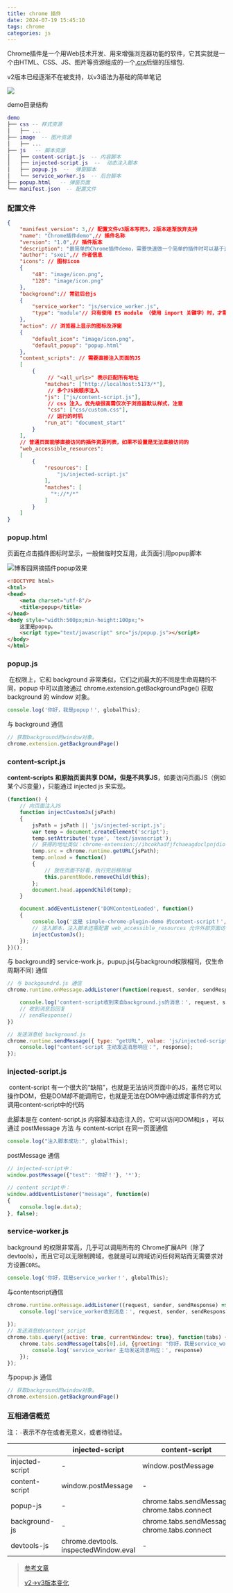 ```yaml
---
title: chrome 插件
date: 2024-07-19 15:45:10
tags: chrome
categories: js
---
```

Chrome插件是一个用Web技术开发、用来增强浏览器功能的软件，它其实就是一个由HTML、CSS、JS、图片等资源组成的一个[.crx](https://developer.chrome.com/extensions/crx)后缀的压缩包.

v2版本已经逐渐不在被支持，以v3语法为基础的简单笔记

![](http://image.haoji.me/201707/20170710_222547_735_9922.png)

<!--more-->

demo目录结构

```lua
demo
├── css -- 样式资源
│   ├── ...
├── image  -- 图片资源
│   ├── ...
├── js   -- 脚本资源
│   ├── content-script.js  -- 内容脚本
│   ├── injected-script.js  --  动态注入脚本
│   ├── popup.js  --  弹窗脚本
│   └── service_worker.js  -- 后台脚本
├── popup.html   -- 弹窗页面
└── manifest.json  -- 配置文件
```

### 配置文件

```json
{
	"manifest_version": 3,// 配置文件v3版本写死3，2版本逐渐放弃支持
	"name": "Chrome插件demo",// 插件名称
	"version": "1.0",// 插件版本
	"description": "最简单的Chrome插件demo，需要快速做一个简单的插件时可以基于这个仓库开发",// 描述信息
	"author": "sxei",// 作者信息
	"icons": // 图标icon
	{
		"48": "image/icon.png",
		"128": "image/icon.png"
	},
	"background":// 常驻后台js
	{
		"service_worker": "js/service_worker.js",
		"type": "module"// 只有使用 ES module （使用 import 关键字）时，才需要 "type" 字段。其值将始终为 "module"。
	},
	"action": // 浏览器上显示的图标及浮窗
	{
		"default_icon": "image/icon.png",
		"default_popup": "popup.html"
	},
	"content_scripts": // 需要直接注入页面的JS
	[
		{
             // "<all_urls>" 表示匹配所有地址
			"matches": ["http://localhost:5173/*"],
             // 多个JS按顺序注入
			"js": ["js/content-script.js"],
             // css 注入，优先级很高需仅次于浏览器默认样式，注意 
             "css": ["css/custom.css"],
             // 运行的时机
			"run_at": "document_start"
		}
	],	
    // 普通页面能够直接访问的插件资源列表，如果不设置是无法直接访问的
	"web_accessible_resources": 
	[
		{
			"resources": [
				"js/injected-script.js"
			],
			"matches": [
			  "*://*/*"
			]
		}
	]
}
```



### popup.html

页面在点击插件图标时显示，一般做临时交互用，此页面引用popup脚本

![博客园网摘插件popup效果](https://image.haoji.me/201706/20170619_161102_335_9254.png)

```html
<!DOCTYPE html>
<html>
<head>
	<meta charset="utf-8"/>
	<title>popup</title>
</head>
<body style="width:500px;min-height:100px;">
	这里是popup。
	<script type="text/javascript" src="js/popup.js"></script>
</body>
</html>
```

### popup.js

​	在权限上，它和 background 非常类似，它们之间最大的不同是生命周期的不同，popup 中可以直接通过 chrome.extension.getBackgroundPage() 获取 background 的 window 对象。

```js
console.log('你好，我是popup！', globalThis);
```

与 background 通信

```js
// 获取background的window对象。
chrome.extension.getBackgroundPage()
```



### content-script.js

**content-scripts** **和原始页面共享 DOM，但是不共享JS**，如要访问页面JS（例如某个JS变量），只能通过 injected js 来实现。

```js
(function() {
	// 向页面注入JS
	function injectCustomJs(jsPath)
	{
		jsPath = jsPath || 'js/injected-script.js';
		var temp = document.createElement('script');
		temp.setAttribute('type', 'text/javascript');
		// 获得的地址类似：chrome-extension://ihcokhadfjfchaeagdoclpnjdiokfakg/js/inject.js
		temp.src = chrome.runtime.getURL(jsPath);
		temp.onload = function()
		{
			// 放在页面不好看，执行完后移除掉
			this.parentNode.removeChild(this);
		};
		document.head.appendChild(temp);
	}

	document.addEventListener('DOMContentLoaded', function()
	{
		console.log('这是 simple-chrome-plugin-demo 的content-script！', globalThis);
		// 注入脚本，注入脚本还需配置 web_accessible_resources 允许外部页面访问此脚本资源
		injectCustomJs();
	});
})();
```

与 background的 service-work.js，pupup.js(与background权限相同，仅生命周期不同) 通信 

```js
// 与 backgoundrd.js 通信
chrome.runtime.onMessage.addListener(function(request, sender, sendResponse) {

    console.log('content-script收到来自background.js的消息：', request, sender, sendResponse);
    // 收到消息后回复
    // sendResponse()
})

// 发送消息给 background.js
chrome.runtime.sendMessage({ type: "getURL", value: 'js/injected-script.js' }, function(response) { 
	console.log("content-script 主动发送消息响应：", response); 
});

```



### injected-script.js

​	content-script 有一个很大的“缺陷”，也就是无法访问页面中的JS，虽然它可以操作DOM，但是DOM却不能调用它，也就是无法在DOM中通过绑定事件的方式调用content-script中的代码

此脚本是在 content-script.js 内容脚本动态注入的，它可以访问DOM和js ，可以通过 postMessage 方法 与 content-script 在同一页面通信

```js
console.log("注入脚本成功:", globalThis);
```

postMessage 通信

```js
// injected-script中：
window.postMessage({"test": '你好！'}, '*');

// content script中：
window.addEventListener("message", function(e)
{
	console.log(e.data);
}, false);
```

 

### service-worker.js

 background 的权限非常高，几乎可以调用所有的 Chrome扩展API（除了devtools），而且它可以无限制跨域，也就是可以跨域访问任何网站而无需要求对方设置`CORS`。

```js
console.log('你好，我是service_worker！', globalThis);

```

与contentscript通信

```js
chrome.runtime.onMessage.addListener((request, sender, sendResponse) => { 
    console.log('service_worker收到消息：', request, sender, sendResponse);
    
});
// 发送消息给content_script
chrome.tabs.query({active: true, currentWindow: true}, function(tabs) { 
    chrome.tabs.sendMessage(tabs[0].id, {greeting: "你好，我是service_worker！"}, function(response) {
        console.log('service_worker 主动发送消息响应：', response)
    }); 
});
```

与popup.js 通信

```js
// 获取background的window对象。
chrome.extension.getBackgroundPage()
```





### 互相通信概览

注：`-`表示不存在或者无意义，或者待验证。

|                 | injected-script                       | content-script                              | popup-js                                          | background-js                                     |
| --------------- | ------------------------------------- | ------------------------------------------- | ------------------------------------------------- | ------------------------------------------------- |
| injected-script | -                                     | window.postMessage                          | -                                                 | -                                                 |
| content-script  | window.postMessage                    | -                                           | chrome.runtime.sendMessage chrome.runtime.connect | chrome.runtime.sendMessage chrome.runtime.connect |
| popup-js        | -                                     | chrome.tabs.sendMessage chrome.tabs.connect | -                                                 | chrome.extension. getBackgroundPage()             |
| background-js   | -                                     | chrome.tabs.sendMessage chrome.tabs.connect | chrome.extension.getViews                         | -                                                 |
| devtools-js     | chrome.devtools. inspectedWindow.eval | -                                           | chrome.runtime.sendMessage                        | chrome.runtime.sendMessage                        |

> [参考文章](https://blog.haoji.me/chrome-plugin-develop.html#injected-script)
>
> [v2->v3版本变化](https://segmentfault.com/a/1190000044555740#item-2-2)

